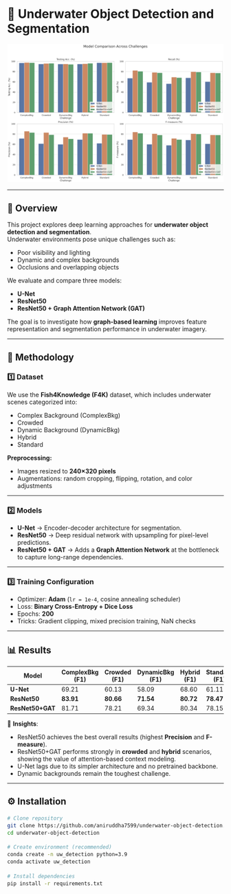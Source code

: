 # 🌊 Underwater Object Detection and Segmentation

![Results](https://github.com/aniruddha7599/underwater-object-detection/blob/main/Model_comparison.png)

---

## 📌 Overview
This project explores deep learning approaches for **underwater object detection and segmentation**.  
Underwater environments pose unique challenges such as:
- Poor visibility and lighting  
- Dynamic and complex backgrounds  
- Occlusions and overlapping objects  

We evaluate and compare three models:
- **U-Net**  
- **ResNet50**  
- **ResNet50 + Graph Attention Network (GAT)**  

The goal is to investigate how **graph-based learning** improves feature representation and segmentation performance in underwater imagery.

---

## 🧠 Methodology

### 1️⃣ Dataset
We use the **Fish4Knowledge (F4K)** dataset, which includes underwater scenes categorized into:
- Complex Background (ComplexBkg)  
- Crowded  
- Dynamic Background (DynamicBkg)  
- Hybrid  
- Standard  

**Preprocessing:**
- Images resized to **240×320 pixels**  
- Augmentations: random cropping, flipping, rotation, and color adjustments  

---

### 2️⃣ Models
- **U-Net** → Encoder-decoder architecture for segmentation.  
- **ResNet50** → Deep residual network with upsampling for pixel-level predictions.  
- **ResNet50 + GAT** → Adds a **Graph Attention Network** at the bottleneck to capture long-range dependencies.  

---

### 3️⃣ Training Configuration
- Optimizer: **Adam** (`lr = 1e-4`, cosine annealing scheduler)  
- Loss: **Binary Cross-Entropy + Dice Loss**  
- Epochs: **200**  
- Tricks: Gradient clipping, mixed precision training, NaN checks  

---

## 📊 Results

| Model         | ComplexBkg (F1) | Crowded (F1) | DynamicBkg (F1) | Hybrid (F1) | Standard (F1) |
|---------------|----------------|--------------|-----------------|-------------|---------------|
| **U-Net**     | 69.21          | 60.13        | 58.09           | 68.60       | 61.11         |
| **ResNet50**  | **83.91**      | **80.66**    | **71.54**       | **80.72**   | **78.47**     |
| **ResNet50+GAT** | 81.71       | 78.21        | 69.34           | 80.34       | 78.15         |

🔑 **Insights**:
- ResNet50 achieves the best overall results (highest **Precision** and **F-measure**).  
- ResNet50+GAT performs strongly in **crowded** and **hybrid** scenarios, showing the value of attention-based context modeling.  
- U-Net lags due to its simpler architecture and no pretrained backbone.  
- Dynamic backgrounds remain the toughest challenge.  

---

## ⚙️ Installation

```bash
# Clone repository
git clone https://github.com/aniruddha7599/underwater-object-detection.git
cd underwater-object-detection

# Create environment (recommended)
conda create -n uw_detection python=3.9
conda activate uw_detection

# Install dependencies
pip install -r requirements.txt
